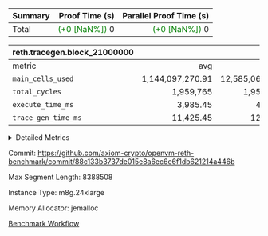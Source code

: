 | Summary | Proof Time (s) | Parallel Proof Time (s) |
|:---|---:|---:|
| Total | <span style='color: green'>(+0 [NaN%])</span> 0 | <span style='color: green'>(+0 [NaN%])</span> 0 |


| reth.tracegen.block_21000000 |||||
|:---|---:|---:|---:|---:|
|metric|avg|sum|max|min|
| `main_cells_used     ` |  1,144,097,270.91 |  12,585,069,980 |  1,923,809,304 |  289,647,395 |
| `total_cycles        ` |  1,959,765 |  1,959,765 |  1,959,765 |  1,959,765 |
| `execute_time_ms     ` |  3,985.45 |  43,840 |  7,416 |  336 |
| `trace_gen_time_ms   ` |  11,425.45 |  125,680 |  14,217 |  5,303 |



<details>
<summary>Detailed Metrics</summary>

| group | block_number | segment | trace_gen_time_ms | total_cycles | main_cells_used | execute_time_ms |
| --- | --- | --- | --- | --- | --- | --- |
| reth.tracegen.block_21000000 | 21000000 | 0 | 11,403 |  | 988,895,303 | 4,159 | 
| reth.tracegen.block_21000000 | 21000000 | 1 | 10,832 |  | 985,936,061 | 3,605 | 
| reth.tracegen.block_21000000 | 21000000 | 10 | 5,303 | 1,959,765 | 289,647,395 | 336 | 
| reth.tracegen.block_21000000 | 21000000 | 2 | 10,981 |  | 986,790,468 | 3,958 | 
| reth.tracegen.block_21000000 | 21000000 | 3 | 6,630 |  | 1,428,019,915 | 1,079 | 
| reth.tracegen.block_21000000 | 21000000 | 4 | 13,411 |  | 1,355,578,856 | 7,416 | 
| reth.tracegen.block_21000000 | 21000000 | 5 | 12,886 |  | 1,089,370,828 | 4,275 | 
| reth.tracegen.block_21000000 | 21000000 | 6 | 13,923 |  | 1,150,537,216 | 5,226 | 
| reth.tracegen.block_21000000 | 21000000 | 7 | 13,105 |  | 1,108,386,290 | 5,036 | 
| reth.tracegen.block_21000000 | 21000000 | 8 | 14,217 |  | 1,278,098,344 | 5,077 | 
| reth.tracegen.block_21000000 | 21000000 | 9 | 12,989 |  | 1,923,809,304 | 3,673 | 

</details>


Commit: https://github.com/axiom-crypto/openvm-reth-benchmark/commit/88c133b3737de015e8a6ec6e6f1db621214a446b

Max Segment Length: 8388508

Instance Type: m8g.24xlarge

Memory Allocator: jemalloc

[Benchmark Workflow](https://github.com/axiom-crypto/openvm-reth-benchmark/actions/runs/13145453065)
